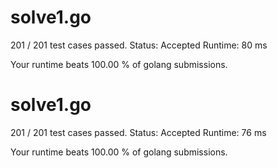 # solve1.go

201 / 201 test cases passed.
Status: Accepted
Runtime: 80 ms

Your runtime beats 100.00 % of golang submissions.

# solve1.go

201 / 201 test cases passed.
Status: Accepted
Runtime: 76 ms

Your runtime beats 100.00 % of golang submissions.

